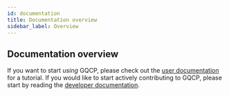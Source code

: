 ```yaml
---
id: documentation
title: Documentation overview
sidebar_label: Overview
---
```



## Documentation overview

If you want to start _using_ GQCP, please check out the [user documentation](user_documentation/introduction.md) for a tutorial. If you would like to start actively contributing to GQCP, please start by reading the [developer documentation](developer_documentation/introduction.md).
